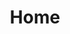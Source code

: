 ---
title: Home
layout: index

slides:
    img/slider/slide1.png: page.html
    img/slider/slide2.png: page.html

button-bar:
    Elected Candidates: http://example.com
    Pay My Dues: http://example.com
    Seal The Bond: http://example.com

upcoming-events:
    Lodge Leadership Development: https://colbsa.doubleknot.com/event/lodge-leadership-development-lld/2246860    
    102nd Lodge Dinner: http://colbsa.doubleknot.com/event/102nd-annual-lodge-dinner/2244703
    NOAC 2018: http://colbsa.doubleknot.com/event/2018-noac/2215956

quick-links:
    National OA: http://www.oa-bsa.org/
    Cradle of Liberty: http://www.colbsa.org/
    Section NE-5: https://www.facebook.com/sectionne5
    Northeast Region: http://www.northeast.oa-bsa.org/

---